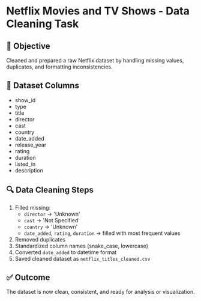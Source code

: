 # Netflix Movies and TV Shows - Data Cleaning Task

## 🔧 Objective
Cleaned and prepared a raw Netflix dataset by handling missing values, duplicates, and formatting inconsistencies.

## 📂 Dataset Columns
- show_id
- type
- title
- director
- cast
- country
- date_added
- release_year
- rating
- duration
- listed_in
- description

## 🔍 Data Cleaning Steps
1. Filled missing:
   - `director` → 'Unknown'
   - `cast` → 'Not Specified'
   - `country` → 'Unknown'
   - `date_added`, `rating`, `duration` → filled with most frequent values
2. Removed duplicates
3. Standardized column names (snake_case, lowercase)
4. Converted `date_added` to datetime format
5. Saved cleaned dataset as `netflix_titles_cleaned.csv`

## ✅ Outcome
The dataset is now clean, consistent, and ready for analysis or visualization.
